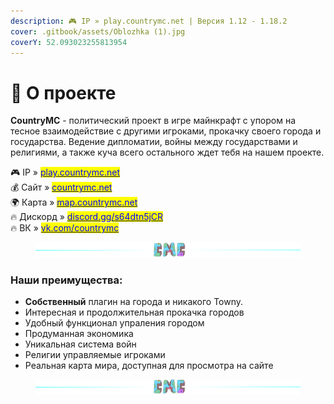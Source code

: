 ```yaml
---
description: 🎮 IP » play.countrymc.net | Версия 1.12 - 1.18.2
cover: .gitbook/assets/Oblozhka (1).jpg
coverY: 52.093023255813954
---
```


# 👋 О проекте

**CountryMC** - политический проект в игре майнкрафт с упором на тесное взаимодействие с другими игроками, прокачку своего города и государства. Ведение дипломатии, войны между государствами и религиями, а также куча всего остального ждет тебя на нашем проекте.

🎮 IP » [<mark style="color:blue;">play.countrymc.net</mark>](https://vk.com/away.php?to=http%3A%2F%2Fplay.countrymc.net\&cc\_key=)\
💰 Сайт » [<mark style="color:blue;">countrymc.net</mark>](https://vk.com/away.php?to=http%3A%2F%2Fcountrymc.net\&cc\_key=)\
🌍 Карта » [<mark style="color:blue;">map.countrymc.net</mark>](https://vk.com/away.php?to=http%3A%2F%2Fmap.countrymc.net\&cc\_key=)\
🔥 Дискорд » [<mark style="color:blue;">discord.gg/s64dtn5jCR</mark>](https://vk.com/away.php?to=http%3A%2F%2Fdiscord.gg%2Fs64dtn5jCR\&cc\_key=)\
🔥 ВК » [<mark style="color:blue;">vk.com/countrymc</mark>](https://vk.com/countrymc)<mark style="color:blue;"></mark>

<figure><img src=".gitbook/assets/gitlab_hr7.svg" alt=""><figcaption></figcaption></figure>

### Наши преимущества:

* **Собственный** плагин на города и никакого Towny.
* Интересная и продолжительная прокачка городов
* Удобный функционал упраления городом
* Продуманная экономика
* Уникальная система войн
* Религии управляемые игроками
* Реальная карта мира, доступная для просмотра на сайте

<figure><img src=".gitbook/assets/gitlab_hr7.svg" alt=""><figcaption></figcaption></figure>
